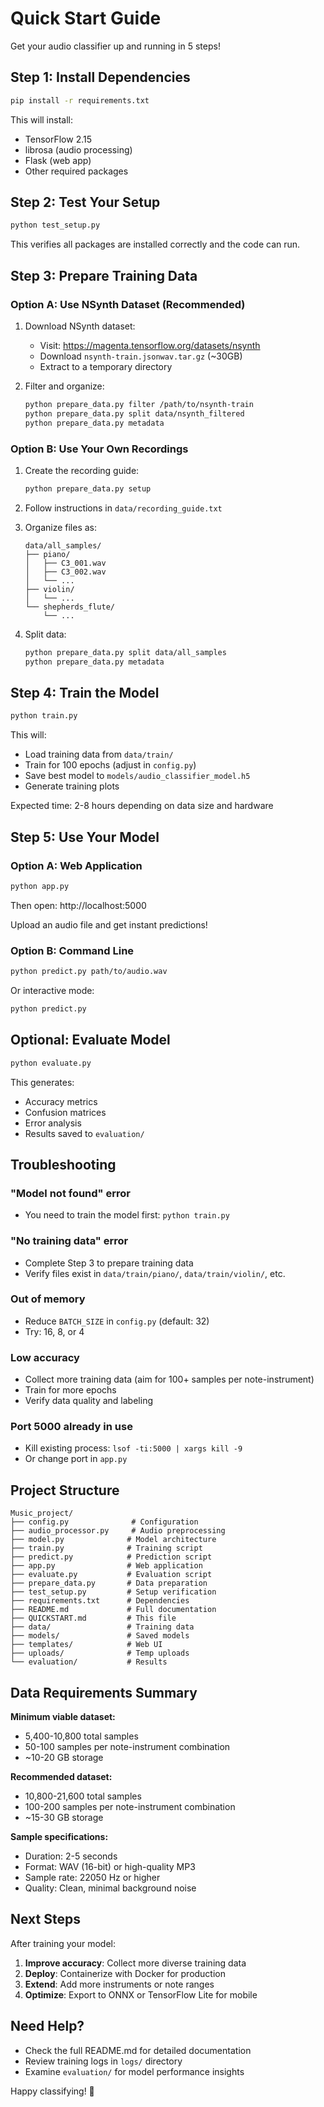 # Quick Start Guide

Get your audio classifier up and running in 5 steps!

## Step 1: Install Dependencies

```bash
pip install -r requirements.txt
```

This will install:
- TensorFlow 2.15
- librosa (audio processing)
- Flask (web app)
- Other required packages

## Step 2: Test Your Setup

```bash
python test_setup.py
```

This verifies all packages are installed correctly and the code can run.

## Step 3: Prepare Training Data

### Option A: Use NSynth Dataset (Recommended)

1. Download NSynth dataset:
   - Visit: https://magenta.tensorflow.org/datasets/nsynth
   - Download `nsynth-train.jsonwav.tar.gz` (~30GB)
   - Extract to a temporary directory

2. Filter and organize:
   ```bash
   python prepare_data.py filter /path/to/nsynth-train
   python prepare_data.py split data/nsynth_filtered
   python prepare_data.py metadata
   ```

### Option B: Use Your Own Recordings

1. Create the recording guide:
   ```bash
   python prepare_data.py setup
   ```

2. Follow instructions in `data/recording_guide.txt`

3. Organize files as:
   ```
   data/all_samples/
   ├── piano/
   │   ├── C3_001.wav
   │   ├── C3_002.wav
   │   └── ...
   ├── violin/
   │   └── ...
   └── shepherds_flute/
       └── ...
   ```

4. Split data:
   ```bash
   python prepare_data.py split data/all_samples
   python prepare_data.py metadata
   ```

## Step 4: Train the Model

```bash
python train.py
```

This will:
- Load training data from `data/train/`
- Train for 100 epochs (adjust in `config.py`)
- Save best model to `models/audio_classifier_model.h5`
- Generate training plots

Expected time: 2-8 hours depending on data size and hardware

## Step 5: Use Your Model

### Option A: Web Application

```bash
python app.py
```

Then open: http://localhost:5000

Upload an audio file and get instant predictions!

### Option B: Command Line

```bash
python predict.py path/to/audio.wav
```

Or interactive mode:
```bash
python predict.py
```

## Optional: Evaluate Model

```bash
python evaluate.py
```

This generates:
- Accuracy metrics
- Confusion matrices
- Error analysis
- Results saved to `evaluation/`

## Troubleshooting

### "Model not found" error
- You need to train the model first: `python train.py`

### "No training data" error
- Complete Step 3 to prepare training data
- Verify files exist in `data/train/piano/`, `data/train/violin/`, etc.

### Out of memory
- Reduce `BATCH_SIZE` in `config.py` (default: 32)
- Try: 16, 8, or 4

### Low accuracy
- Collect more training data (aim for 100+ samples per note-instrument)
- Train for more epochs
- Verify data quality and labeling

### Port 5000 already in use
- Kill existing process: `lsof -ti:5000 | xargs kill -9`
- Or change port in `app.py`

## Project Structure

```
Music_project/
├── config.py              # Configuration
├── audio_processor.py     # Audio preprocessing
├── model.py              # Model architecture
├── train.py              # Training script
├── predict.py            # Prediction script
├── app.py                # Web application
├── evaluate.py           # Evaluation script
├── prepare_data.py       # Data preparation
├── test_setup.py         # Setup verification
├── requirements.txt      # Dependencies
├── README.md             # Full documentation
├── QUICKSTART.md         # This file
├── data/                 # Training data
├── models/               # Saved models
├── templates/            # Web UI
├── uploads/              # Temp uploads
└── evaluation/           # Results
```

## Data Requirements Summary

**Minimum viable dataset:**
- 5,400-10,800 total samples
- 50-100 samples per note-instrument combination
- ~10-20 GB storage

**Recommended dataset:**
- 10,800-21,600 total samples
- 100-200 samples per note-instrument combination
- ~15-30 GB storage

**Sample specifications:**
- Duration: 2-5 seconds
- Format: WAV (16-bit) or high-quality MP3
- Sample rate: 22050 Hz or higher
- Quality: Clean, minimal background noise

## Next Steps

After training your model:

1. **Improve accuracy**: Collect more diverse training data
2. **Deploy**: Containerize with Docker for production
3. **Extend**: Add more instruments or note ranges
4. **Optimize**: Export to ONNX or TensorFlow Lite for mobile

## Need Help?

- Check the full README.md for detailed documentation
- Review training logs in `logs/` directory
- Examine `evaluation/` for model performance insights

Happy classifying! 🎵


